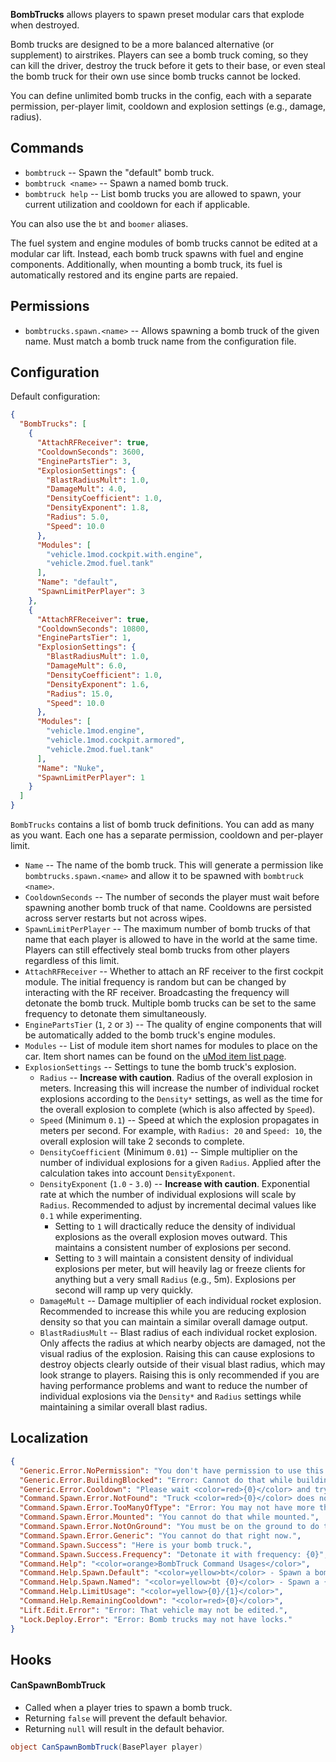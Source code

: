 **BombTrucks** allows players to spawn preset modular cars that explode when destroyed.

Bomb trucks are designed to be a more balanced alternative (or supplement) to airstrikes. Players can see a bomb truck coming, so they can kill the driver, destroy the truck before it gets to their base, or even steal the bomb truck for their own use since bomb trucks cannot be locked.

You can define unlimited bomb trucks in the config, each with a separate permission, per-player limit, cooldown and explosion settings (e.g., damage, radius).

## Commands

- `bombtruck` -- Spawn the "default" bomb truck.
- `bombtruck <name>` -- Spawn a named bomb truck.
- `bombtruck help` -- List bomb trucks you are allowed to spawn, your current utilization and cooldown for each if applicable.

You can also use the `bt` and `boomer` aliases.

The fuel system and engine modules of bomb trucks cannot be edited at a modular car lift. Instead, each bomb truck spawns with fuel and engine components. Additionally, when mounting a bomb truck, its fuel is automatically restored and its engine parts are repaied.

## Permissions

- `bombtrucks.spawn.<name>` -- Allows spawning a bomb truck of the given name. Must match a bomb truck name from the configuration file.

## Configuration

Default configuration:

```json
{
  "BombTrucks": [
    {
      "AttachRFReceiver": true,
      "CooldownSeconds": 3600,
      "EnginePartsTier": 3,
      "ExplosionSettings": {
        "BlastRadiusMult": 1.0,
        "DamageMult": 4.0,
        "DensityCoefficient": 1.0,
        "DensityExponent": 1.8,
        "Radius": 5.0,
        "Speed": 10.0
      },
      "Modules": [
        "vehicle.1mod.cockpit.with.engine",
        "vehicle.2mod.fuel.tank"
      ],
      "Name": "default",
      "SpawnLimitPerPlayer": 3
    },
    {
      "AttachRFReceiver": true,
      "CooldownSeconds": 10800,
      "EnginePartsTier": 1,
      "ExplosionSettings": {
        "BlastRadiusMult": 1.0,
        "DamageMult": 6.0,
        "DensityCoefficient": 1.0,
        "DensityExponent": 1.6,
        "Radius": 15.0,
        "Speed": 10.0
      },
      "Modules": [
        "vehicle.1mod.engine",
        "vehicle.1mod.cockpit.armored",
        "vehicle.2mod.fuel.tank"
      ],
      "Name": "Nuke",
      "SpawnLimitPerPlayer": 1
    }
  ]
}
```

`BombTrucks` contains a list of bomb truck definitions. You can add as many as you want. Each one has a separate permission, cooldown and per-player limit.
- `Name` -- The name of the bomb truck. This will generate a permission like `bombtrucks.spawn.<name>` and allow it to be spawned with `bombtruck <name>`.
- `CooldownSeconds` -- The number of seconds the player must wait before spawning another bomb truck of that name. Cooldowns are persisted across server restarts but not across wipes.
- `SpawnLimitPerPlayer` -- The maximum number of bomb trucks of that name that each player is allowed to have in the world at the same time. Players can still effectively steal bomb trucks from other players regardless of this limit.
- `AttachRFReceiver` -- Whether to attach an RF receiver to the first cockpit module. The initial frequency is random but can be changed by interacting with the RF receiver. Broadcasting the frequency will detonate the bomb truck. Multiple bomb trucks can be set to the same frequency to detonate them simultaneously.
- `EnginePartsTier` (`1`, `2` or `3`) -- The quality of engine components that will be automatically added to the bomb truck's engine modules.
- `Modules` -- List of module item short names for modules to place on the car. Item short names can be found on the [uMod item list page](https://umod.org/documentation/games/rust/definitions).
- `ExplosionSettings` -- Settings to tune the bomb truck's explosion.
  - `Radius` -- **Increase with caution**. Radius of the overall explosion in meters. Increasing this will increase the number of individual rocket explosions according to the `Density*` settings, as well as the time for the overall explosion to complete (which is also affected by `Speed`).
  - `Speed` (Minimum `0.1`) -- Speed at which the explosion propagates in meters per second. For example, with `Radius: 20` and `Speed: 10`, the overall explosion will take 2 seconds to complete.
  - `DensityCoefficient` (Minimum `0.01`) -- Simple multiplier on the number of individual explosions for a given `Radius`. Applied after the calculation takes into account `DensityExponent`.
  - `DensityExponent` (`1.0` - `3.0`) -- **Increase with caution**. Exponential rate at which the number of individual explosions will scale by `Radius`. Recommended to adjust by incremental decimal values like `0.1` while experimenting.
    - Setting to `1` will dractically reduce the density of individual explosions as the overall explosion moves outward. This maintains a consistent number of explosions per second.
    - Setting to `3` will maintain a consistent density of individual explosions per meter, but will heavily lag or freeze clients for anything but a very small `Radius` (e.g., 5m). Explosions per second will ramp up very quickly.
  - `DamageMult` -- Damage multiplier of each individual rocket explosion. Recommended to increase this while you are reducing explosion density so that you can maintain a similar overall damage output.
  - `BlastRadiusMult` -- Blast radius of each individual rocket explosion. Only affects the radius at which nearby objects are damaged, not the visual radius of the explosion. Raising this can cause explosions to destroy objects clearly outside of their visual blast radius, which may look strange to players. Raising this is only recommended if you are having performance problems and want to reduce the number of individual explosions via the `Density*` and `Radius` settings while maintaining a similar overall blast radius.

## Localization
```json
{
  "Generic.Error.NoPermission": "You don't have permission to use this command.",
  "Generic.Error.BuildingBlocked": "Error: Cannot do that while building blocked.",
  "Generic.Error.Cooldown": "Please wait <color=red>{0}</color> and try again.",
  "Command.Spawn.Error.NotFound": "Truck <color=red>{0}</color> does not exist.",
  "Command.Spawn.Error.TooManyOfType": "Error: You may not have more than <color=red>{0}</color> of that truck.",
  "Command.Spawn.Error.Mounted": "You cannot do that while mounted.",
  "Command.Spawn.Error.NotOnGround": "You must be on the ground to do that.",
  "Command.Spawn.Error.Generic": "You cannot do that right now.",
  "Command.Spawn.Success": "Here is your bomb truck.",
  "Command.Spawn.Success.Frequency": "Detonate it with frequency: {0}",
  "Command.Help": "<color=orange>BombTruck Command Usages</color>",
  "Command.Help.Spawn.Default": "<color=yellow>bt</color> - Spawn a bomb truck",
  "Command.Help.Spawn.Named": "<color=yellow>bt {0}</color> - Spawn a {0} truck",
  "Command.Help.LimitUsage": "<color=yellow>{0}/{1}</color>",
  "Command.Help.RemainingCooldown": "<color=red>{0}</color>",
  "Lift.Edit.Error": "Error: That vehicle may not be edited.",
  "Lock.Deploy.Error": "Error: Bomb trucks may not have locks."
}
```

## Hooks

#### CanSpawnBombTruck

- Called when a player tries to spawn a bomb truck.
- Returning `false` will prevent the default behavior.
- Returning `null` will result in the default behavior.

```csharp
object CanSpawnBombTruck(BasePlayer player)
```
